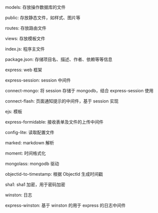 models: 存放操作数据库的文件

public: 存放静态文件，如样式、图片等

routes: 存放路由文件

views: 存放模板文件

index.js: 程序主文件

package.json: 存储项目名、描述、作者、依赖等等信息



express: web 框架

express-session: session 中间件

connect-mongo: 将 session 存储于 mongodb，结合 express-session 使用

connect-flash: 页面通知提示的中间件，基于 session 实现

ejs: 模板

express-formidable: 接收表单及文件的上传中间件

config-lite: 读取配置文件

marked: markdown 解析

moment: 时间格式化

mongolass: mongodb 驱动

objectid-to-timestamp: 根据 ObjectId 生成时间戳

sha1: sha1 加密，用于密码加密

winston: 日志

express-winston: 基于 winston 的用于 express 的日志中间件
